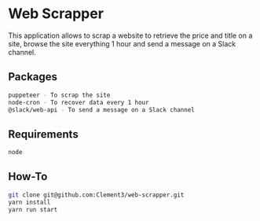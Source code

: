 # Web Scrapper

This application allows to scrap a website to retrieve the price and title on a site, browse the site everything 1 hour and send a message on a Slack channel.

## Packages

```bash
puppeteer - To scrap the site
node-cron - To recover data every 1 hour
@slack/web-api - To send a message on a Slack channel
```

## Requirements

```bash
node
```

## How-To

```bash
git clone git@github.com:Clement3/web-scrapper.git
yarn install
yarn run start
```


